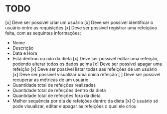 # TODO
[x] Deve ser possível criar um usuário
[x] Deve ser possível identificar o usuário entre as requisições
[x] Deve ser possível registrar uma refeiçãoa feita, com as sequintes informações:
   - Nome
   - Descrição
   - Data e Hora
   - Está dentrou ou não da dieta
[x] Deve ser possível editar uma refeição, podendo alterar todos os dados acima
[x] Deve ser possível apagar uma refeição
[x] Deve ser possível listar todas aas refeições de um usuário
[x] Deve ser possível visualizar uma única refeição
[ ] Deve ser possível recuperar as métricas de um usuário
   - Quantidade total de refeições realizadas
   - Quantidade total de refeições dentro da dieta
   - Quantidade total de refeições fora da dieta
   - Melhor sequência por dia de refeições dentro da dieta
[x] O usuário só pode visualizar, editar e apagar as refeições o qual ele criou

